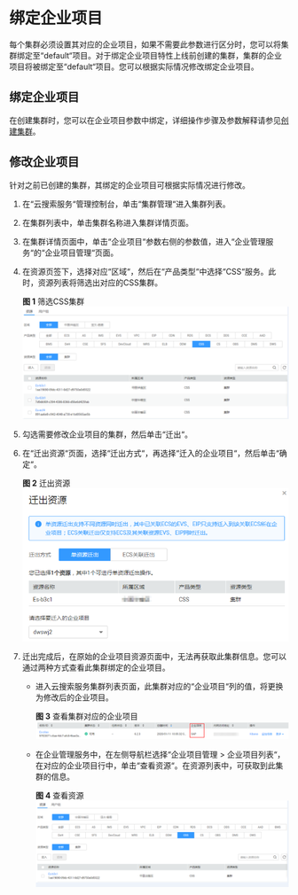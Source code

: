 # 绑定企业项目<a name="css_01_0058"></a>

每个集群必须设置其对应的企业项目，如果不需要此参数进行区分时，您可以将集群绑定至“default“项目。对于绑定企业项目特性上线前创建的集群，集群的企业项目将被绑定至“default“项目。您可以根据实际情况修改绑定企业项目。

## 绑定企业项目<a name="section57873201918"></a>

在创建集群时，您可以在企业项目参数中绑定，详细操作步骤及参数解释请参见[创建集群](创建集群.md)。

## 修改企业项目<a name="section2120201511011"></a>

针对之前已创建的集群，其绑定的企业项目可根据实际情况进行修改。

1.  在“云搜索服务“管理控制台，单击“集群管理“进入集群列表。
2.  在集群列表中，单击集群名称进入集群详情页面。
3.  在集群详情页面中，单击“企业项目“参数右侧的参数值，进入“企业管理服务“的“企业项目管理“页面。
4.  在资源页签下，选择对应“区域“，然后在“产品类型“中选择“CSS“服务。此时，资源列表将筛选出对应的CSS集群。

    **图 1**  筛选CSS集群<a name="fig275073472619"></a>  
    ![](figures/筛选CSS集群.png "筛选CSS集群")

5.  勾选需要修改企业项目的集群，然后单击“迁出“。
6.  在“迁出资源“页面，选择“迁出方式“，再选择“迁入的企业项目“，然后单击“确定“。

    **图 2**  迁出资源<a name="fig967565202814"></a>  
    ![](figures/迁出资源.png "迁出资源")

7.  迁出完成后，在原始的企业项目资源页面中，无法再获取此集群信息。您可以通过两种方式查看此集群绑定的企业项目。
    -   进入云搜索服务集群列表页面，此集群对应的“企业项目“列的值，将更换为修改后的企业项目。

        **图 3**  查看集群对应的企业项目<a name="fig1478118145313"></a>  
        ![](figures/查看集群对应的企业项目.png "查看集群对应的企业项目")

    -   在企业管理服务中，在左侧导航栏选择“企业项目管理 \> 企业项目列表“，在对应的企业项目行中，单击“查看资源“。在资源列表中，可获取到此集群的信息。

        **图 4**  查看资源<a name="fig3946203522912"></a>  
        ![](figures/查看资源.png "查看资源")



